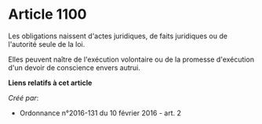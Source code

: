 # Article 1100

Les obligations naissent d'actes juridiques, de faits juridiques ou de l'autorité seule de la loi.

Elles peuvent naître de l'exécution volontaire ou de la promesse d'exécution d'un devoir de conscience envers autrui.

**Liens relatifs à cet article**

_Créé par_:

  - Ordonnance n°2016-131 du 10 février 2016 - art. 2
